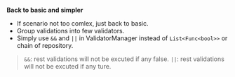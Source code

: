 **Back to basic and simpler**
+ If scenario not too comlex, just back to basic.
+ Group validations into few validators.
+ Simply use `&&` and `||` in ValidatorManager instead of `List<Func<bool>>` or chain of repository.

> `&&`: rest validations will not be excuted if any false.
> `||`: rest validations will not be excuted if any ture.
